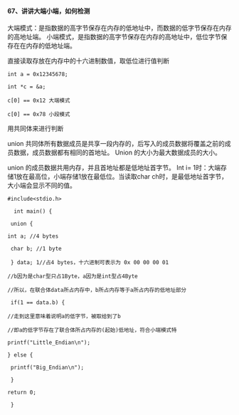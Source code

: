 #### 67、讲讲大端小端，如何检测

⼤端模式：是指数据的⾼字节保存在内存的低地址中，⽽数据的低字节保存在内存的⾼地址端。
⼩端模式，是指数据的⾼字节保存在内存的⾼地址中，低位字节保存在在内存的低地址端。

 直接读取存放在内存中的⼗六进制数值，取低位进⾏值判断

```
int a = 0x12345678;

int *c = &a;

c[0] == 0x12 ⼤端模式 

c[0] == 0x78 ⼩段模式
```

⽤共同体来进⾏判断

union 共同体所有数据成员是共享⼀段内存的，后写⼊的成员数据将覆盖之前的成员数据，成员数据都有相同的⾸地址。 Union 的⼤⼩为最⼤数据成员的⼤⼩。

union 的成员数据共⽤内存，并且⾸地址都是低地址⾸字节。  Int i= 1时：⼤端存储1放在最⾼位，⼩端存储1放在最低位。当读取char ch时，是最低地址⾸字节，⼤⼩端会显示不同的值。

```
#include<stdio.h>

  int main() {

 union { 

int a; //4 bytes

 char b; //1 byte

 } data; 1//占4 bytes，⼗六进制可表示为 0x 00 00 00 01  

//b因为是char型只占1Byte，a因为是int型占4Byte 

//所以，在联合体data所占内存中，b所占内存等于a所占内存的低地址部分

 if(1 == data.b) { 

//⾛到这⾥意味着说明a的低字节，被取给到了b 

//即a的低字节存在了联合体所占内存的(起始)低地址，符合⼩端模式特

printf("Little_Endian\n"); 

} else {

 printf("Big_Endian\n");

 } 

return 0;

 }
```

